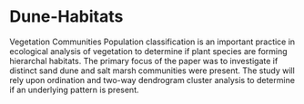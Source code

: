 # Dune-Habitats
Vegetation Communities 
Population classification is an important practice in ecological analysis of vegetation to determine if
plant species are forming hierarchal habitats. The primary focus of the paper was to investigate if distinct
sand dune and salt marsh communities were present. The study will rely upon ordination and two-way
dendrogram cluster analysis to determine if an underlying pattern is present.
